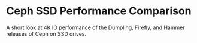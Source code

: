 # Ceph SSD Performance Comparison

A short [look](https://drive.google.com/file/d/0B2gTBZrkrnpZdng5SS1Xa1FZbG8/view?usp=sharing&resourcekey=0-sJeH-24CLj-JuEUGhP5b7w) at 4K IO performance of the Dumpling, Firefly, and Hammer releases of Ceph on SSD drives.
